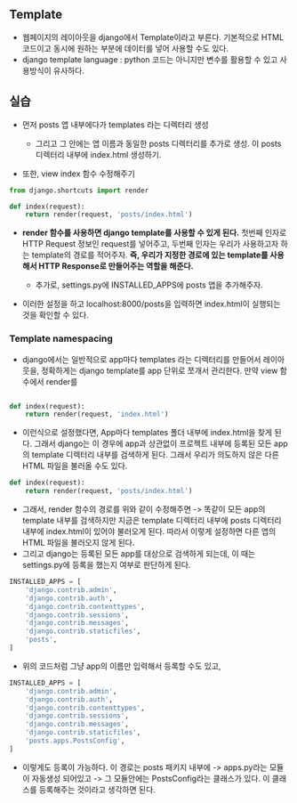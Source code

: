 ## Template
- 웹페이지의 레이아웃을 django에서 Template이라고 부른다. 기본적으로 HTML 코드이고 동시에 원하는 부분에 데이터를 넣어 사용할 수도 있다.
- django template language : python 코드는 아니지만 변수를 활용할 수 있고 사용방식이 유사하다.


## 실습
- 먼저 posts 앱 내부에다가 templates 라는 디렉터리 생성
  - 그리고 그 안에는 앱 이름과 동일한 posts 디렉터리를 추가로 생성. 이 posts 디렉터리 내부에 index.html 생성하기.

- 또한, view index 함수 수정해주기
```python
from django.shortcuts import render

def index(request):
    return render(request, 'posts/index.html')
```    
    
- **render 함수를 사용하면 django template를 사용할 수 있게 된다.** 첫번째 인자로 HTTP Request 정보인 request를 넣어주고, 두번째 인자는 우리가 사용하고자 하는 template의 경로를 적어주자. **즉, 우리가 지정한 경로에 있는 template를 사용해서 HTTP Response로 만들어주는 역할을 해준다.**
  - 추가로, settings.py에 INSTALLED_APPS에 posts 앱을 추가해주자.

- 이러한 설정을 하고 localhost:8000/posts을 입력하면 index.html이 실행되는 것을 확인할 수 있다.


### Template namespacing
- django에서는 일반적으로 app마다 templates 라는 디렉터리를 만들어서 레이아웃을, 정확하게는 django template를 app 단위로 쪼개서 관리한다. 만약 view 함수에서 render를
```python

def index(request):
    return render(request, 'index.html')
```

- 이런식으로 설정했다면, App마다 templates 폴더 내부에 index.html을 찾게 된다. 그래서 django는 이 경우에 app과 상관없이 프로젝트 내부에 등록된 모든 app의 template 디렉터리 내부를 검색하게 된다. 그래서 우리가 의도하지 않은 다른 HTML 파일을 불러올 수도 있다.

```python
def index(request):
    return render(request, 'posts/index.html')
```

- 그래서, render 함수의 경로를 위와 같이 수정해주면 -> 똑같이 모든 app의 template 내부를 검색하지만 지금은 template 디렉터리 내부에 posts 디렉터리 내부에 index.html이 있어야 불러오게 된다. 따라서 이렇게 설정하면 다른 앱의 HTML 파일을 불러오지 않게 된다.
- 그리고 django는 등록된 모든 app를 대상으로 검색하게 되는데, 이 때는 settings.py에 등록을 했는지 여부로 판단하게 된다.

```python
INSTALLED_APPS = [
    'django.contrib.admin',
    'django.contrib.auth',
    'django.contrib.contenttypes',
    'django.contrib.sessions',
    'django.contrib.messages',
    'django.contrib.staticfiles',
    'posts',
]
```
- 위의 코드처럼 그냥 app의 이름만 입력해서 등록할 수도 있고,

```python
INSTALLED_APPS = [
    'django.contrib.admin',
    'django.contrib.auth',
    'django.contrib.contenttypes',
    'django.contrib.sessions',
    'django.contrib.messages',
    'django.contrib.staticfiles',
    'posts.apps.PostsConfig',
]
```

- 이렇게도 등록이 가능하다. 이 경로는 posts 패키지 내부에 -> apps.py라는 모듈이 자동생성 되어있고 -> 그 모듈안에는 PostsConfig라는 클래스가 있다. 이 클래스를 등록해주는 것이라고 생각하면 된다. 
